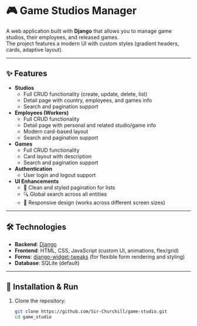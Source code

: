 # 🎮 Game Studios Manager

A web application built with **Django** that allows you to manage game studios, their employees, and released games.  
The project features a modern UI with custom styles (gradient headers, cards, adaptive layout).

---

## ✨ Features

- **Studios**
  - Full CRUD functionality (create, update, delete, list)
  - Detail page with country, employees, and games info
  - Search and pagination support
- **Employees (Workers)**
  - Full CRUD functionality
  - Detail page with personal and related studio/game info
  - Modern card-based layout
  - Search and pagination support
- **Games**
  - Full CRUD functionality
  - Card layout with description
  - Search and pagination support
- **Authentication**
  - User login and logout support
- **UI Enhancements**
  - 🔎 Clean and styled pagination for lists
  - 🔍 Global search across all entities
  - 📱 Responsive design (works across different screen sizes)

---

## 🛠️ Technologies
- **Backend**: [Django](https://www.djangoproject.com/)
- **Frontend**: HTML, CSS, JavaScript (custom UI, animations, flex/grid)
- **Forms**: [django-widget-tweaks](https://github.com/jazzband/django-widget-tweaks) (for flexible form rendering and styling)
- **Database**: SQLite (default)

---

## 🚀 Installation & Run

1. Clone the repository:
   ```bash
   git clone https://github.com/Sir-Churchill/game-studio.git
   cd game_studio
